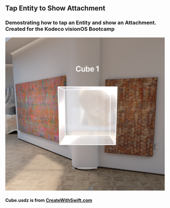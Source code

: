 ## Tap Entity to Show Attachment

### Demostrating how to tap an Entity and show an Attachment. Created for the Kodeco visionOS Bootcamp

![tap](images/tap-attachment.png)

#### Cube.usdz is from [CreateWithSwift.com](https://www.createwithswift.com)

